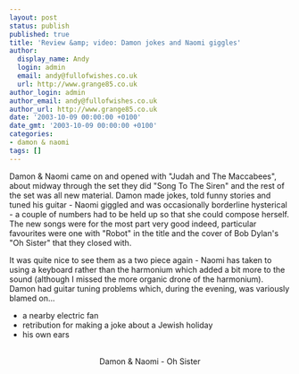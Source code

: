 ```yaml
---
layout: post
status: publish
published: true
title: 'Review &amp; video: Damon jokes and Naomi giggles'
author:
  display_name: Andy
  login: admin
  email: andy@fullofwishes.co.uk
  url: http://www.grange85.co.uk
author_login: admin
author_email: andy@fullofwishes.co.uk
author_url: http://www.grange85.co.uk
date: '2003-10-09 00:00:00 +0100'
date_gmt: '2003-10-09 00:00:00 +0100'
categories:
- damon & naomi
tags: []
---
```

<p>Damon &amp; Naomi came on and opened with &quot;Judah and The Maccabees&quot;, about midway through the set they did &quot;Song To The Siren&quot; and the rest of the set was all new material. Damon made jokes, told funny stories and tuned his guitar - Naomi giggled and was occasionally borderline hysterical - a couple of numbers had to be held up so that she could compose herself. The new songs were for the most part very good indeed, particular favourites were one with &quot;Robot&quot; in the title and the cover of Bob Dylan's &quot;Oh Sister&quot; that they closed with. </p>
<p>It was quite nice to see them as a two piece again - Naomi has taken to using a keyboard rather than the harmonium which added a bit more to the sound (although I missed the more organic drone of the harmonium). Damon had guitar tuning problems which, during the evening, was variously blamed on... </p>
<ul>
<li>a nearby electric fan</li>
<li>retribution for making a joke about a Jewish holiday</li>
<li>his own ears</li>
</ul>
<div style="text-align:center;"><figure class="caption "><figcaption class="caption-text"></figcaption></figure><br/>Damon &amp; Naomi - Oh Sister</div>
